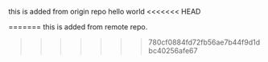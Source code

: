this is added from origin repo
hello world
<<<<<<< HEAD

=======
this is added from remote repo.
>>>>>>> 780cf0884fd72fb56ae7b44f9d1dbc40256afe67
